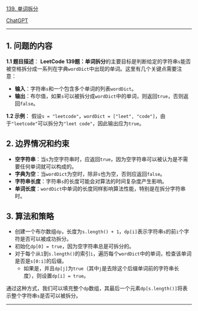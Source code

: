 [139. 单词拆分](https://leetcode.cn/problems/word-break)

[ChatGPT](https://chat.openai.com/share/3b38fa45-02bc-41ae-a21c-7434262aa8eb)

---

## 1. 问题的内容
**1.1 题目描述**：
**LeetCode 139题：单词拆分**的主要目标是判断给定的字符串`s`能否被空格拆分成一系列在字典`wordDict`中出现的单词。这里有几个关键点需要注意：

- **输入**：字符串`s`和一个包含多个单词的列表`wordDict`。
- **输出**：布尔值，如果`s`可以被拆分成`wordDict`中的单词，则返回`true`，否则返回`false`。

**1.2 示例**：
假设`s = "leetcode"`，`wordDict = ["leet", "code"]`，由于`"leetcode"`可以拆分为`"leet code"`，因此输出应为`true`。


## 2. 边界情况和约束

- **空字符串**：当`s`为空字符串时，应返回`true`，因为空字符串可以被认为是不需要任何单词就可以构成的。
- **字典为空**：当`wordDict`为空时，除非`s`也为空，否则应返回`false`。
- **字符串长度**：字符串`s`的长度可能会对算法的时间复杂度产生影响。
- **单词长度**：`wordDict`中单词的长度同样影响算法性能，特别是在拆分字符串时。

## 3. 算法和策略
- 创建一个布尔数组`dp`，长度为`s.length() + 1`，`dp[i]`表示字符串`s`的前`i`个字符是否可以被成功拆分。
- 初始化`dp[0] = true`，因为空字符串总是可拆分的。
- 对于每个从`1`到`s.length()`的索引`i`，遍历每个`wordDict`中的单词，检查该单词是否是`s[0:i]`的后缀。
  - 如果是，并且`dp[j]`为`true`（其中`j`是去除这个后缀单词前的字符串长度），则设置`dp[i] = true`。

通过这种方式，我们可以填充整个`dp`数组，其最后一个元素`dp[s.length()]`将表示整个字符串`s`是否可以被拆分。

---

